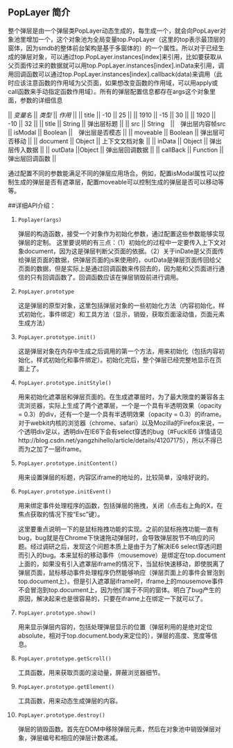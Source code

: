 ## PopLayer 简介
整个弹层是由一个弹层类PopLayer动态生成的，每生成一个，就会向PopLayer对象池里增加一个，这个对象池为全局变量top.PopLayer（这里的top表示最顶层的窗体，因为smdb的整体前台架构是基于多窗体的）的一个属性。所以对于已经生成的弹层对象，可以通过top.PopLayer.instances[index]来引用，比如要获取从父页面传过来的数据就可以用top.PopLayer.instances[index].inData来引用，调用回调函数可以通过top.PopLayer.instances[index].callback(data)来调用（此时应该注意函数的作用域为父页面，如果想改变函数的作用域，可以用apply或call函数来手动指定函数作用域）。所有的弹层配置信息都存在args这个对象里面，参数的详细信息

|| *变量名* || *类型* || *作用* ||
|| title || -10 || 25 ||
|| 1910 || -15 || 30 ||
|| 1920 || -10 || 32 ||
|| title ||	String || 弹出层标题 ||
|| src	|| String　||　弹出层内容帧src
|| isModal	|| Boolean	||　弹出层是否模态 ||
|| moveable	|| Boolean	|| 弹出层可否移动 ||
|| document	|| Object	|| 上下文文档对象 ||
|| inData	|| Object	|| 弹出层传入数据 || 
|| outData	||Object	|| 弹出层回调数据 ||
|| callBack	|| Function	|| 弹出层回调函数 ||

通过配置不同的参数能满足不同的弹层应用场合。例如，配置isModal属性可以控制生成的弹层是否有遮罩层，配置moveable可以控制生成的弹层是否可以移动等等。

##详细API介绍：
1. `Poplayer(args)`

	弹层的构造函数，接受一个对象作为初始化参数，通过配置这些参数能够实现弹层的定制。
	这里要说明的有三点：（1）初始化的过程中一定要传入上下文对象document，因为这是弹层判断父页面的依据。（2）关于inDate是父页面传给弹层页面的数据，供弹层页面的js来使用的，outData是弹层页面传回给父页面的数据，但是实际上是通过回调函数来传回去的，因为能和父页面进行通信的只有回调函数了。回调函数应该在弹层销毁前进行调用。

2. `PopLayer.prototype`

	这是弹层的原型对象，这里包括弹层对象的一些初始化方法（内容初始化，样式初始化，事件绑定）和工具方法（显示，销毁，获取页面滚动值，页面元素生成方法）

3. `PopLayer.prototype.init()`

	这是弹层对象在内存中生成之后调用的第一个方法，用来初始化（包括内容初始化，样式初始化和事件绑定）。初始化完后，整个弹层已经完整地显示在页面上了。

4. `PopLayer.prototype.initStyle()`

	用来初始化遮罩层和弹层页面的。在生成遮罩层时，为了最大限度的兼容各主流浏览器，实际上生成了两个遮罩层，一个是一个具有半透明效果（opacity = 0.3）的div，还有一个是一个具有半透明效果（opacity = 0.3）的iframe。对于webkit内核的浏览器（chrome、safari）以及Mozilla的Firefox来说，一个透明div足以，透明div在IE6下会有select穿透的bug（#FuckIE6 详情请见http://blog.csdn.net/yangzhihello/article/details/41207175），所以不得已而为之加了一层iframe。

6. `PopLayer.prototype.initContent()`

	用来设置弹层的标题，内容区iframe的地址的，比较简单，没啥好说的。

7. `PopLayer.prototype.initEvent()`

	用来绑定事件处理程序的函数，包括弹层的拖拽，关闭（点击右上角的X，在焦点获取的情况下按“Esc”键）。

	这里要重点说明一下的是鼠标拖拽功能的实现。之前的鼠标拖拽功能一直有bug，bug就是在Chrome下快速拖动弹层时，会导致弹层脱节不响应的问题。经过调研之后，发现这个问题本质上是由于为了解决IE6 select穿透问题而引入的bug。本来鼠标的移动事件（mousemove）是绑定在top.document上面的，如果没有引入遮罩层iframe的情况下，当鼠标快速移动，即使脱离了弹层页面，鼠标移动事件处理程序仍然能够响应（弹层页面上的事件会冒泡到top.document上）。但是引入遮罩层iframe时，iframe上的mousemove事件不会冒泡到top.document上，因为他们属于不同的窗体。明白了bug产生的原因，解决起来也是很容易的，只要在iframe上在绑定一下就可以了。

8. `PopLayer.prototype.show()`

	用来显示弹层内容的，包括处理弹层显示的位置（弹层利用的是绝对定位absolute，相对于top.document.body来定位的），弹层的高度、宽度等信息。

9. `PopLayer.prototype.getScroll()`

	工具函数，用来获取页面的滚动量，屏蔽浏览器细节。

10. `PopLayer.prototype.getElement()`

	工具函数，用来动态生成弹层的内容。

11. `PopLayer.prototype.destroy()`

	弹层的销毁函数。首先在DOM中移除弹层元素，然后在对象池中销毁弹层对象，弹层编号和相应的弹层计数递减。




